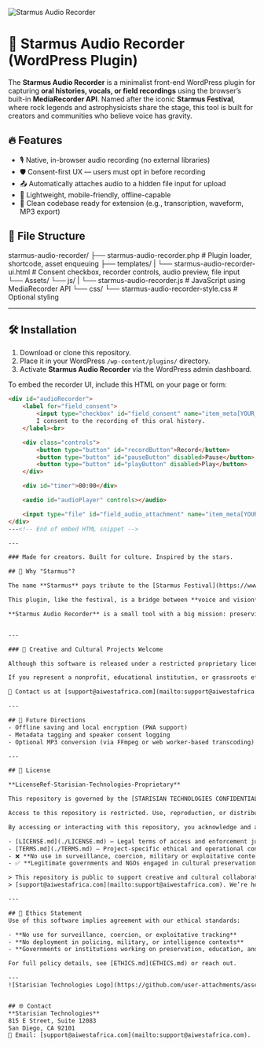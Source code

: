 ![Starmus Audio Recorder](https://github.com/user-attachments/assets/c51b26bb-f95f-4d8c-9340-dacdacca5d4f)

# 🌌 Starmus Audio Recorder (WordPress Plugin)

The **Starmus Audio Recorder** is a minimalist front-end WordPress plugin for capturing **oral histories, vocals, or field recordings** using the browser’s built-in **MediaRecorder API**. Named after the iconic **Starmus Festival**, where rock legends and astrophysicists share the stage, this tool is built for creators and communities who believe voice has gravity.

## 🔥 Features

- 🎙️ Native, in-browser audio recording (no external libraries)
- 🛡️ Consent-first UX — users must opt in before recording
- 📤 Automatically attaches audio to a hidden file input for upload
- 📱 Lightweight, mobile-friendly, offline-capable
- 🧠 Clean codebase ready for extension (e.g., transcription, waveform, MP3 export)

## 📂 File Structure

starmus-audio-recorder/
├── starmus-audio-recorder.php # Plugin loader, shortcode, asset enqueuing
├── templates/
|   └── starmus-audio-recorder-ui.html # Consent checkbox, recorder controls, audio preview, file input
└── Assets/
    └── js/
    |   └── starmus-audio-recorder.js # JavaScript using MediaRecorder API
    └── css/ 
        └── starmus-audio-recorder-style.css # Optional styling

   ---

## 🛠️ Installation
1. Download or clone this repository.
2. Place it in your WordPress `/wp-content/plugins/` directory.
3. Activate **Starmus Audio Recorder** via the WordPress admin dashboard.

To embed the recorder UI, include this HTML on your page or form:

```html
<div id="audioRecorder">
    <label for="field_consent">
        <input type="checkbox" id="field_consent" name="item_meta[YOUR_CONSENT_FIELD_NUMBER]" value="1">
        I consent to the recording of this oral history.
    </label><br>

    <div class="controls">
        <button type="button" id="recordButton">Record</button>
        <button type="button" id="pauseButton" disabled>Pause</button>
        <button type="button" id="playButton" disabled>Play</button>
    </div>

    <div id="timer">00:00</div>

    <audio id="audioPlayer" controls></audio>

    <input type="file" id="field_audio_attachment" name="item_meta[YOUR_AUDIO_UPLOAD_FIELD_NUMBER]" style="display:none;" accept="audio/*">
</div>
---<!-- End of embed HTML snippet -->

---

### Made for creators. Built for culture. Inspired by the stars. 

## 🌠 Why "Starmus"?

The name **Starmus** pays tribute to the [Starmus Festival](https://www.starmus.com/), founded by astrophysicist **Dr. Garik Israelian** and **Dr. Brian May** — the legendary guitarist of Queen and a PhD in astrophysics. Starmus is where **stellar science and cosmic sound converge**, bringing together visionaries like **Professor Stephen Hawking**, **Peter Gabriel**, astronauts, Nobel laureates, and iconic musicians.

This plugin, like the festival, is a bridge between **voice and vision**, built to capture **human expression** — whether it's an oral history from a rural village or a voice memo beneath the stars.

**Starmus Audio Recorder** is a small tool with a big mission: preserving stories, song, and spirit in their purest form.


---

### 🤝 Creative and Cultural Projects Welcome

Although this software is released under a restricted proprietary license, we actively support projects that center on **creative expression**, **cultural preservation**, **oral history**, or **community storytelling**.

If you represent a nonprofit, educational institution, or grassroots effort aligned with these values — especially in underrepresented regions — please reach out. We're happy to explore **free or discounted licensing** and **collaborative support**.

📩 Contact us at [support@aiwestafrica.com](mailto:support@aiwestafrica.com).

---

## 🔮 Future Directions
- Offline saving and local encryption (PWA support)
- Metadata tagging and speaker consent logging
- Optional MP3 conversion (via FFmpeg or web worker-based transcoding)

---

## 📄 License

**LicenseRef-Starisian-Technologies-Proprietary**

This repository is governed by the [STARISIAN TECHNOLOGIES CONFIDENTIAL LICENSE](./LICENSE.md) and contains proprietary materials related to the Starisian Technologies.

Access to this repository is restricted. Use, reproduction, or distribution of any materials herein without explicit written consent from Starisian Technologies is strictly prohibited and may result in legal action.

By accessing or interacting with this repository, you acknowledge and agree to the terms outlined in:

- [LICENSE.md](./LICENSE.md) – Legal terms of access and enforcement jurisdiction  
- [TERMS.md](./TERMS.md) – Project-specific ethical and operational conditions
- ❌ **No use in surveillance, coercion, military or exploitative contexts.**
- ✅ **Legitimate governments and NGOs engaged in cultural preservation may contact us for licensing.**

> This repository is public to support creative and cultural collaboration. **If you represent a nonprofit, indigenous initiative, or youth-focused project—please
> [support@aiwestafrica.com](mailto:support@aiwestafrica.com). We’re here to help.**

---

## 🤝 Ethics Statement
Use of this software implies agreement with our ethical standards:

- **No use for surveillance, coercion, or exploitative tracking**
- **No deployment in policing, military, or intelligence contexts**
- **Governments or institutions working on preservation, education, and oral history may request exemptions with review**

For full policy details, see [ETHICS.md](ETHICS.md) or reach out.

---
![Starisian Technologies Logo](https://github.com/user-attachments/assets/9b9fb3b8-bda2-44d3-8fc3-caac7079c8cb)


## 🌐 Contact
**Starisian Technologies**  
815 E Street, Suite 12083  
San Diego, CA 92101  
📩 Email: [support@aiwestafrica.com](mailto:support@aiwestafrica.com).



